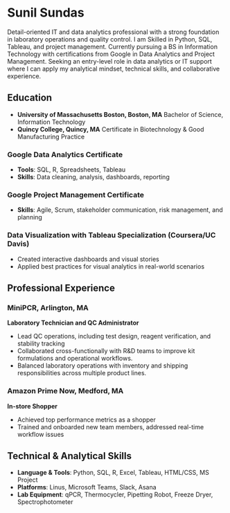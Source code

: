 # Sunil Sundas #
Detail-oriented IT and data analytics professional with a strong foundation in laboratory operations and quality control. I am Skilled in Python, SQL, Tableau, and project management. Currently pursuing a BS in Information Technology with certifications from Google in Data Analytics and Project Management. Seeking an entry-level role in data analytics or IT support where I can apply my analytical mindset, technical skills, and collaborative experience.

## Education ##
- __University of Massachusetts Boston, Boston, MA__
Bachelor of Science, Information Technology                                                                     
- __Quincy College, Quincy, MA__
Certificate in Biotechnology & Good Manufacturing Practice

### Google Data Analytics Certificate ###                                                  
- __Tools__: SQL, R, Spreadsheets, Tableau
- __Skills__: Data cleaning, analysis, dashboards, reporting
  
### Google Project Management Certificate ###
- __Skills__: Agile, Scrum, stakeholder communication, risk management, and planning
  
### Data Visualization with Tableau Specialization (Coursera/UC Davis) ###
- Created interactive dashboards and visual stories
- Applied best practices for visual analytics in real-world scenarios

## Professional Experience ##

### MiniPCR, Arlington, MA ###
__Laboratory Technician and QC Administrator__
- Lead QC operations, including test design, reagent verification, and stability tracking
- Collaborated cross-functionally with R&D teams to improve kit formulations and operational workflows.
- Balanced laboratory operations with inventory and shipping responsibilities across multiple product lines.
  
### Amazon Prime Now, Medford, MA ###
__In-store Shopper__
- Achieved top performance metrics as a shopper
- Trained and onboarded new team members, addressed real-time workflow issues
  
## Technical & Analytical Skills ##
- __Language & Tools__: Python, SQL, R, Excel, Tableau, HTML/CSS, MS Project
- __Platforms__: Linus, Microsoft Teams, Slack, Asana
- __Lab Equipment__: qPCR, Thermocycler, Pipetting Robot, Freeze Dryer, Spectrophotometer

